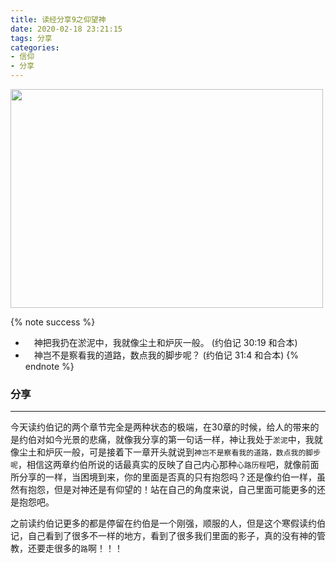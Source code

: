 ```yaml
---
title: 读经分享9之仰望神
date: 2020-02-18 23:21:15
tags: 分享
categories:
- 信仰
- 分享
---
```

<img src="https://hexo-1257711631.cos.ap-nanjing.myqcloud.com/20200216213201.png" width=500 height=350>

{% note success %}
* 　神把我扔在淤泥中，我就像尘土和炉灰一般。
                            (约伯记 30:19 和合本)
* 　神岂不是察看我的道路，数点我的脚步呢？
                            (约伯记 31:4 和合本)
{% endnote %}

### 分享
***

今天读约伯记的两个章节完全是两种状态的极端，在30章的时候，给人的带来的是约伯对如今光景的悲痛，就像我分享的第一句话一样，神让我处于`淤泥`中，我就像尘土和炉灰一般，可是接着下一章开头就说到`神岂不是察看我的道路，数点我的脚步呢`，相信这两章约伯所说的话最真实的反映了自己内心那种`心路历程`吧，就像前面所分享的一样，当困境到来，你的里面是否真的只有抱怨吗？还是像约伯一样，虽然有抱怨，但是对神还是有仰望的！站在自己的角度来说，自己里面可能更多的还是抱怨吧。

之前读约伯记更多的都是停留在约伯是一个刚强，顺服的人，但是这个寒假读约伯记，自己看到了很多不一样的地方，看到了很多我们里面的影子，真的没有神的管教，还要走很多的`路`啊！！！

